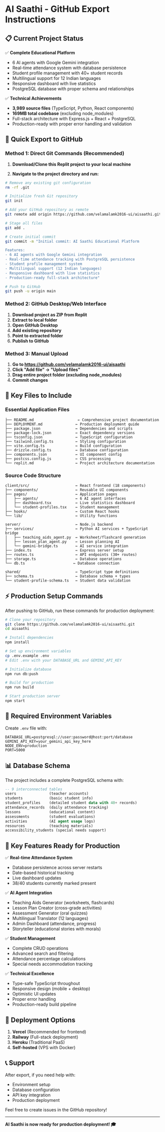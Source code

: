 # AI Saathi - GitHub Export Instructions

## 📋 Current Project Status

✅ **Complete Educational Platform**
- 6 AI agents with Google Gemini integration
- Real-time attendance system with database persistence  
- Student profile management with 40+ student records
- Multilingual support for 12 Indian languages
- Responsive dashboard with live statistics
- PostgreSQL database with proper schema and relationships

✅ **Technical Achievements**
- **3,989 source files** (TypeScript, Python, React components)
- **169MB total codebase** (excluding node_modules)
- Full-stack architecture with Express.js + React + PostgreSQL
- Production-ready with proper error handling and validation

## 🚀 Quick Export to GitHub

### Method 1: Direct Git Commands (Recommended)

1. **Download/Clone this Replit project to your local machine**

2. **Navigate to the project directory and run:**

```bash
# Remove any existing git configuration
rm -rf .git

# Initialize fresh Git repository
git init

# Add your GitHub repository as remote
git remote add origin https://github.com/velamalamk2016-ui/aisaathi.git

# Stage all files
git add .

# Create initial commit
git commit -m "Initial commit: AI Saathi Educational Platform

Features:
- 6 AI agents with Google Gemini integration
- Real-time attendance tracking with PostgreSQL persistence
- Student profile management system
- Multilingual support (12 Indian languages)
- Responsive dashboard with live statistics
- Production-ready full-stack architecture"

# Push to GitHub
git push -u origin main
```

### Method 2: GitHub Desktop/Web Interface

1. **Download project as ZIP from Replit**
2. **Extract to local folder**
3. **Open GitHub Desktop**
4. **Add existing repository**
5. **Point to extracted folder**
6. **Publish to GitHub**

### Method 3: Manual Upload

1. **Go to https://github.com/velamalamk2016-ui/aisaathi**
2. **Click "Add file" → "Upload files"**
3. **Drag entire project folder (excluding node_modules)**
4. **Commit changes**

## 📁 Key Files to Include

### Essential Application Files
```
├── README.md                    ← Comprehensive project documentation
├── DEPLOYMENT.md               ← Production deployment guide
├── package.json                ← Dependencies and scripts
├── package-lock.json           ← Exact dependency versions
├── tsconfig.json               ← TypeScript configuration
├── tailwind.config.ts          ← Styling configuration
├── vite.config.ts              ← Build configuration
├── drizzle.config.ts           ← Database configuration
├── components.json             ← UI component config
├── postcss.config.js           ← CSS processing
└── replit.md                   ← Project architecture documentation
```

### Source Code Structure
```
client/src/                     ← React frontend (18 components)
├── components/                 ← Reusable UI components
├── pages/                      ← Application pages
│   ├── agents/                 ← 6 AI agent interfaces
│   ├── dashboard.tsx           ← Live statistics dashboard
│   └── student-profiles.tsx    ← Student management
├── hooks/                      ← Custom React hooks
└── lib/                        ← Utility functions

server/                         ← Node.js backend
├── services/                   ← Python AI services + TypeScript bridge
│   ├── teaching_aids_agent.py  ← Worksheet/flashcard generation
│   ├── lesson_plan_agent.py    ← Lesson planning AI
│   └── gemini-bridge.ts        ← AI service integration
├── index.ts                    ← Express server setup
├── routes.ts                   ← API endpoints (30+ routes)
├── storage.ts                  ← Database operations
└── db.ts                      ← Database connection

shared/                         ← TypeScript type definitions
├── schema.ts                   ← Database schema + types
└── student-profile-schema.ts   ← Student data validation
```

## ⚡ Production Setup Commands

After pushing to GitHub, run these commands for production deployment:

```bash
# Clone your repository
git clone https://github.com/velamalamk2016-ui/aisaathi.git
cd aisaathi

# Install dependencies
npm install

# Set up environment variables
cp .env.example .env
# Edit .env with your DATABASE_URL and GEMINI_API_KEY

# Initialize database
npm run db:push

# Build for production
npm run build

# Start production server
npm start
```

## 🔑 Required Environment Variables

Create `.env` file with:
```env
DATABASE_URL=postgresql://user:password@host:port/database
GEMINI_API_KEY=your_gemini_api_key_here
NODE_ENV=production
PORT=5000
```

## 📊 Database Schema

The project includes a complete PostgreSQL schema with:

```sql
-- 9 interconnected tables
users               (teacher accounts)
students            (basic student info)
student_profiles    (detailed student data with 40+ records)
attendance_records  (daily attendance tracking)
lessons             (educational content)
assessments         (student evaluations)
activities          (AI agent usage logs)
resources           (teaching materials)
accessibility_students (special needs support)
```

## 🎯 Key Features Ready for Production

✅ **Real-time Attendance System**
- Database persistence across server restarts
- Date-based historical tracking
- Live dashboard updates
- 38/40 students currently marked present

✅ **AI Agent Integration**
- Teaching Aids Generator (worksheets, flashcards)
- Lesson Plan Creator (cross-grade activities)
- Assessment Generator (oral quizzes)
- Multilingual Translator (12 languages)
- Admin Dashboard (attendance, progress)
- Storyteller (educational stories with morals)

✅ **Student Management**
- Complete CRUD operations
- Advanced search and filtering
- Attendance percentage calculations
- Special needs accommodation tracking

✅ **Technical Excellence**
- Type-safe TypeScript throughout
- Responsive design (mobile + desktop)
- Optimistic UI updates
- Proper error handling
- Production-ready build pipeline

## 🚀 Deployment Options

1. **Vercel** (Recommended for frontend)
2. **Railway** (Full-stack deployment)
3. **Heroku** (Traditional PaaS)
4. **Self-hosted** (VPS with Docker)

## 📞 Support

After export, if you need help with:
- Environment setup
- Database configuration  
- API key integration
- Production deployment

Feel free to create issues in the GitHub repository!

---

**AI Saathi is now ready for production deployment! 🎓**